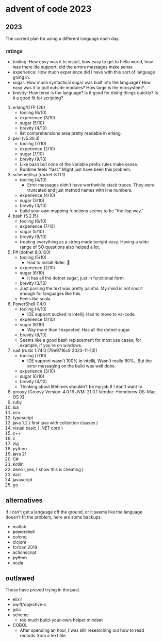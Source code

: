 # advent of code 2023

## 2023

The current plan for using a different language each day.

### ratings

- tooling: How easy was it to install, how easy to get to hello world, how was there ide support, did the errors messages make sense
- experience: How much experience did I have with this sort of language going in.
- sugar: How much syntactical sugar was built into the language? How easy was it to pull outside modules? How large is the ecosystem?
- brevity: How terse is the language? Is it good for doing things quickly? Is it a good fit for scripting?

1. erlang/OTP (26)
   - tooling (6/10)
   - experience (3/10)
   - sugar (5/10)
   - brevity (4/10)
   - list comprehensions area pretty readable in erlang.
2. perl (v5.30.3)
   - tooling (7/10)
   - experience (2/10)
   - sugar (7/10)
   - brevity (9/10)
   - Like bash but none of the variable prefix rules make sense.
   - Runtime feels "fast." Might just have been this problem.
3. scheme/lisp (racket-8.11.1)
   - tooling (4/10)
     - Error messages didn't have worthwhile stack traces. They were truncated and just method names with line numbers.
   - experience (4/10)
   - sugar (3/10)
   - brevity (3/10)
   - build your own mapping functions seems to be "the lisp way."
4. bash (5.2.15)
   - tooling (6/10)
   - experience (7/10)
   - sugar (5/10)
   - brevity (9/10)
   - treating everything as a string made tonight easy. Having a wide range of SO questions also helped a lot.
5. F# (dotnet 8.0.100)
   - tooling (5/10)
     - Had to install Rider. :shrug:
   - experience (2/10)
   - sugar (6/10)
     - It has all the dotnet sugar, just in functional form
   - brevity (3/10)
   - Just parsing the text was pretty painful. My mind is not smart enough for languages like this.
   - Feels like scala.
6. PowerShell 7.4.0
   - tooling (4/10)
     - IDE support sucked in intellij. Had to move to vs-code.
   - experience (2/10)
   - sugar (8/10)
     - Way more than I expected. Has all the dotnet sugar.
   - brevity (8/10)
   - Seems like a good bash replacement for most use cases; for example, if you're on windows.
7. rust (rustc 1.74.0 (79e9716c9 2023-11-13))
   - tooling (7/10)
      - IDE support wasn't 100% in intellij. Wasn't really 80%.. But the error messaging on the build was well done.
   - experience (3/10)
   - sugar (6/10)
   - brevity (4/10)
   - Thinking about lifetimes shouldn't be my job if I don't want to.
8. groovy (Groovy Version: 4.0.16 JVM: 21.0.1 Vendor: Homebrew OS: Mac OS X)
9. ruby
10. lua
11. nim
12. typescript
13. java 1.2 ( first java with collection classes )
14. visual basic ( .NET core )
15. c++
16. c
17. zig
18. python
19. java 21
20. C#
21. kotlin
22. deno ( yes, I know this is cheating )
23. dart
24. javascript
25. go

## alternatives

If I can't get a language off the ground, or it seems like the language doesn't fit the problem, here are some backups.

- matlab
- ~~powershell~~
- oolong
- clojure
- fortran 2018
- actionscript
- ~~python~~
- scala

## outlawed

These have proved trying in the past.

- elixir
- swift/objective-c
- julia
- scheme 
  - too much build-your-own-helper mindset
- COBOL
  - After spending an hour, I was still researching out how to read records from a text file.